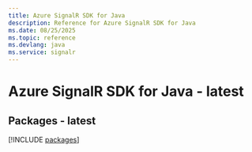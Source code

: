 ```yaml
---
title: Azure SignalR SDK for Java
description: Reference for Azure SignalR SDK for Java
ms.date: 08/25/2025
ms.topic: reference
ms.devlang: java
ms.service: signalr
---
```

# Azure SignalR SDK for Java - latest
## Packages - latest
[!INCLUDE [packages](signalr-index.md)]